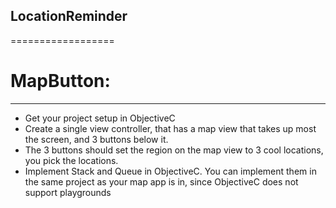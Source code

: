## LocationReminder
==================

# MapButton:
------------
* Get your project setup in ObjectiveC
* Create a single view controller, that has a map view that takes up most the screen, and 3 buttons below it.
* The 3 buttons should set the region on the map view to 3 cool locations, you pick the locations.
* Implement Stack and Queue in ObjectiveC. You can implement them in the same project as your map app is in, since ObjectiveC
does not support playgrounds
